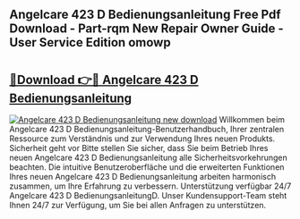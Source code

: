 ## Angelcare 423 D Bedienungsanleitung Free Pdf Download - Part-rqm New Repair Owner Guide - User Service Edition omowp

# <h2><a href="http://df25x6.blite.top/?on=Angelcare+423+D+Bedienungsanleitung">🔗Download 👉🔴 Angelcare 423 D Bedienungsanleitung</a></h2>

[![Angelcare 423 D Bedienungsanleitung new download](https://i.imgur.com/lujVjoI.png)](http://df25x6.blite.top/?on=Angelcare+423+D+Bedienungsanleitung)
Willkommen beim Angelcare 423 D Bedienungsanleitung-Benutzerhandbuch, Ihrer zentralen Ressource zum Verständnis und zur Verwendung Ihres neuen Produkts. Sicherheit geht vor Bitte stellen Sie sicher, dass Sie beim Betrieb Ihres neuen Angelcare 423 D Bedienungsanleitung alle Sicherheitsvorkehrungen beachten. Die intuitive Benutzeroberfläche und die erweiterten Funktionen Ihres neuen Angelcare 423 D Bedienungsanleitung arbeiten harmonisch zusammen, um Ihre Erfahrung zu verbessern. Unterstützung verfügbar 24/7 Angelcare 423 D BedienungsanleitungD. Unser Kundensupport-Team steht Ihnen 24/7 zur Verfügung, um Sie bei allen Anfragen zu unterstützen.

